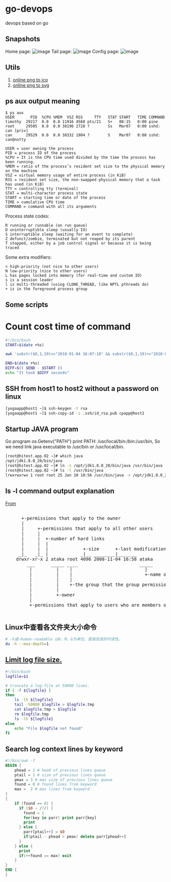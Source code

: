 # go-devops
devops based on go

## Snapshots
Home page:
![image](https://user-images.githubusercontent.com/1940588/34563611-30ef73d0-f18e-11e7-8318-27f259577246.png)
Tail page:
![image](https://user-images.githubusercontent.com/1940588/34563629-42f2ab74-f18e-11e7-8b39-b48c707db69a.png)
Config page:
![image](https://user-images.githubusercontent.com/1940588/34563633-49f3958c-f18e-11e7-8b64-871c4d1b40f8.png)

## Utils
1. [online png to ico](https://cloudconvert.com/png-to-ico)
2. [online png to svg](https://image.online-convert.com/convert-to-svg)

## ps aux output meaning
```
$ ps aux  
USER       PID  %CPU %MEM  VSZ RSS     TTY   STAT START   TIME COMMAND
timothy  29217  0.0  0.0 11916 4560 pts/21   S+   08:15   0:00 pine  
root     29505  0.0  0.0 38196 2728 ?        Ss   Mar07   0:00 sshd: can [priv]   
can      29529  0.0  0.0 38332 1904 ?        S    Mar07   0:00 sshd: can@notty  
```

    USER = user owning the process
    PID = process ID of the process
    %CPU = It is the CPU time used divided by the time the process has been running.
    %MEM = ratio of the process’s resident set size to the physical memory on the machine
    VSZ = virtual memory usage of entire process (in KiB)
    RSS = resident set size, the non-swapped physical memory that a task has used (in KiB)
    TTY = controlling tty (terminal)
    STAT = multi-character process state
    START = starting time or date of the process
    TIME = cumulative CPU time
    COMMAND = command with all its arguments

Process state codes:

    R running or runnable (on run queue)
    D uninterruptible sleep (usually IO)
    S interruptible sleep (waiting for an event to complete)
    Z defunct/zombie, terminated but not reaped by its parent
    T stopped, either by a job control signal or because it is being traced

Some extra modifiers:

    < high-priority (not nice to other users)
    N low-priority (nice to other users)
    L has pages locked into memory (for real-time and custom IO)
    s is a session leader
    l is multi-threaded (using CLONE_THREAD, like NPTL pthreads do)
    + is in the foreground process group

## Some scripts

# Count cost time of command
```bash
#!/bin/bash
START=$(date +%s)

awk 'substr($0,1,19)>="2018-01-04 16:07:18" && substr($0,1,19)<="2018-01-04 16:07:19"' < src.log > cut.log

END=$(date +%s)
DIFF=$(( $END - $START ))
echo "It took $DIFF seconds"

```

## SSH from host1 to host2 without a password on linux
```bash
[yogaapp@host1 ~]$ ssh-keygen -t rsa 
[yogaapp@host1 ~]$ ssh-copy-id -i .ssh/id_rsa.pub cpapp@host2
```

## Startup JAVA program
Go program os.Getenv("PATH") print PATH: /usr/local/bin:/bin:/usr/bin, So we need link java executable to /usr/bin or /usr/local/bin.

```bash
[root@hitest.app.02 ~]# which java
/opt/jdk1.8.0_20/bin/java
[root@hitest.app.02 ~]# ln -s /opt/jdk1.8.0_20/bin/java /usr/bin/java
[root@hitest.app.02 ~]# ls -l /usr/bin/java
lrwxrwxrwx 1 root root 25 Jan 10 10:56 /usr/bin/java -> /opt/jdk1.8.0_20/bin/java
```

## ls -l command output explanation
[From](https://superuser.com/questions/171858/how-do-i-interpret-the-results-of-the-ls-l-command)
<pre>

      +-permissions that apply to the owner
      |
      |     +-permissions that apply to all other users
      |     |
      |     |  +-number of hard links
      |     |  |
      |     |  |             +-size      +-last modification date and time
     _|_   _|_ |            _|__ ________|_______
    drwxr-xr-x 2 ataka root 4096 2008-11-04 16:58 ataka
        ___      _____ ____                       _____
         |         |    |                           |
         |         |    |                           +-name of file or directory
         |         |    |
         |         |    +-the group that the group permissions applies to
         |         |
         |         +-owner
         |
         +-permissions that apply to users who are members of the group
         
</pre>

## Linux中查看各文件夹大小命令
```bash
# -h或–human-readable 以K，M，G为单位，提高信息的可读性。
du -h --max-depth=1
```
## [Limit log file size.](https://www.bluedelta.nl/linux/limit-log-file-size/)
```bash
#!/bin/bash
logfile=$1

# truncate a log-file at 50000 lines.
if [ -f ${logfile} ]
then
    ls -lh ${logfile}
    tail -50000 $logfile > $logfile.tmp
    cat $logfile.tmp > $logfile
    rm $logfile.tmp
    ls -lh ${logfile}
else
    echo "File $logfile not found"
fi
```

## Search log context lines by keyword
```awk
#!/bin/awk -f
BEGIN {
    phead = 1 # head of previous lines queue
    ptail = 1 # size of previous lines queue
    pmax = 3 # max size of previous lines queue
    found = 0 # found lines from keyword
    max =  2 # max lines from keyword
}
{
    if (found == 0) {
      if ($0 ~ /7/) {
        found = 1
        for(key in parr) print parr[key]
        print
      } else {
        parr[ptail++] = $0
        if(ptail - phead > pmax) delete parr[phead++]
      }
    } else {
      print
      if(++found == max) exit
    }
}
END {
}


``` 